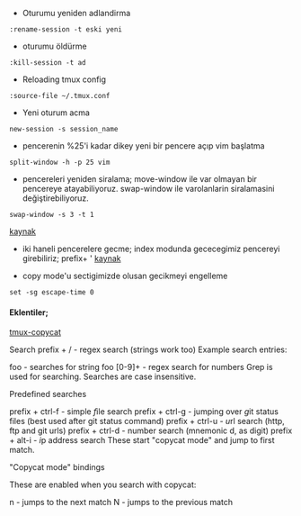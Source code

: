 * Oturumu yeniden adlandirma
```
:rename-session -t eski yeni
```

* oturumu öldürme
```
:kill-session -t ad
```

* Reloading tmux config
```
:source-file ~/.tmux.conf
```

* Yeni oturum acma
```
new-session -s session_name
```

* pencerenin %25'i kadar dikey yeni bir pencere açıp vim başlatma
```
split-window -h -p 25 vim
```

* pencereleri yeniden siralama;
move-window ile var olmayan bir pencereye atayabiliyoruz.
swap-window ile varolanlarin siralamasini değiştirebiliyoruz.
```
swap-window -s 3 -t 1
```
[kaynak](http://superuser.com/questions/343572/how-do-i-reorder-tmux-windows)

* iki haneli pencerelere gecme; index modunda gececegimiz pencereyi
girebiliriz;
prefix+ '
[kaynak](http://stackoverflow.com/questions/25335730/how-do-i-jump-to-double-digit-window-number-in-tmux)

* copy mode'u sectigimizde olusan gecikmeyi engelleme
```
set -sg escape-time 0
```
#### Eklentiler;
[tmux-copycat](https://github.com/tmux-plugins/tmux-copycat)

Search
prefix + / - regex search (strings work too)
Example search entries:

foo - searches for string foo
[0-9]+ - regex search for numbers
Grep is used for searching.
Searches are case insensitive.

Predefined searches

prefix + ctrl-f - simple *f*ile search
prefix + ctrl-g - jumping over *g*it status files (best used after git status command)
prefix + ctrl-u - *u*rl search (http, ftp and git urls)
prefix + ctrl-d - number search (mnemonic d, as digit)
prefix + alt-i - *i*p address search
These start "copycat mode" and jump to first match.

"Copycat mode" bindings

These are enabled when you search with copycat:

n - jumps to the next match
N - jumps to the previous match
